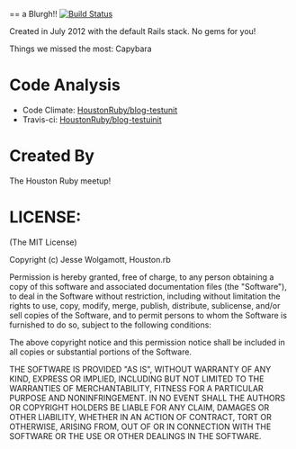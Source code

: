 == a Blurgh!!
[![Build Status](https://secure.travis-ci.org/HoustonRuby/blog-testunit.png?branch=master)](http://travis-ci.org/HoustonRuby/blog-testunit)

Created in July 2012 with the default Rails stack. No gems for you!

Things we missed the most: Capybara

Code Analysis
=============

* Code Climate: [HoustonRuby/blog-testunit](https://codeclimate.com/github/HoustonRuby/blog-testunit)
* Travis-ci: [HoustonRuby/blog-testuinit](http://travis-ci.org/#!/HoustonRuby/blog-testunit)

Created By
==========

The Houston Ruby meetup!


LICENSE:
========

(The MIT License)

Copyright (c) Jesse Wolgamott, Houston.rb

Permission is hereby granted, free of charge, to any person obtaining
a copy of this software and associated documentation files (the
"Software"), to deal in the Software without restriction, including
without limitation the rights to use, copy, modify, merge, publish,
distribute, sublicense, and/or sell copies of the Software, and to
permit persons to whom the Software is furnished to do so, subject to
the following conditions:

The above copyright notice and this permission notice shall be
included in all copies or substantial portions of the Software.

THE SOFTWARE IS PROVIDED "AS IS", WITHOUT WARRANTY OF ANY KIND,
EXPRESS OR IMPLIED, INCLUDING BUT NOT LIMITED TO THE WARRANTIES OF
MERCHANTABILITY, FITNESS FOR A PARTICULAR PURPOSE AND NONINFRINGEMENT.
IN NO EVENT SHALL THE AUTHORS OR COPYRIGHT HOLDERS BE LIABLE FOR ANY
CLAIM, DAMAGES OR OTHER LIABILITY, WHETHER IN AN ACTION OF CONTRACT,
TORT OR OTHERWISE, ARISING FROM, OUT OF OR IN CONNECTION WITH THE
SOFTWARE OR THE USE OR OTHER DEALINGS IN THE SOFTWARE.
